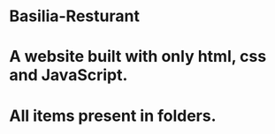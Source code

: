 # Basilia-Resturant
# A website built with only html, css and JavaScript.
# All items present in folders.
